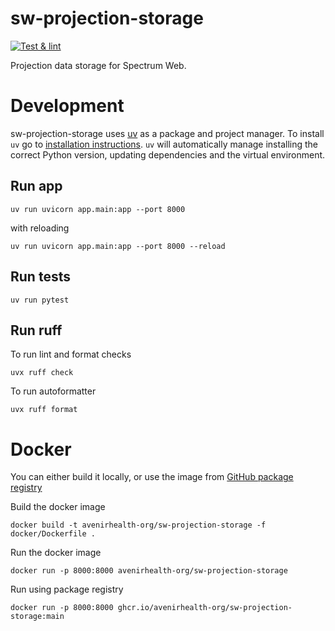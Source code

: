 # sw-projection-storage

[![Test & lint](https://github.com/AvenirHealth-org/sw-projection-storage/actions/workflows/test.yml/badge.svg?branch=main)](https://github.com/AvenirHealth-org/sw-projection-storage/actions/workflows/test.yml)

Projection data storage for Spectrum Web.

# Development

sw-projection-storage uses [uv](https://docs.astral.sh/uv/) as a package and project manager. To install `uv` go to [installation instructions](https://docs.astral.sh/uv/getting-started/installation/). `uv` will automatically manage installing the correct Python version, updating dependencies and the virtual environment.


## Run app

```
uv run uvicorn app.main:app --port 8000
```

with reloading

```
uv run uvicorn app.main:app --port 8000 --reload
```

## Run tests

```
uv run pytest
```

## Run ruff

To run lint and format checks

```
uvx ruff check
```

To run autoformatter

```
uvx ruff format
```

# Docker

You can either build it locally, or use the image from [GitHub package registry](https://github.com/AvenirHealth-org/sw-projection-storage/pkgs/container/sw-projection-storage)

Build the docker image

```
docker build -t avenirhealth-org/sw-projection-storage -f docker/Dockerfile .
```

Run the docker image

```
docker run -p 8000:8000 avenirhealth-org/sw-projection-storage
```

Run using package registry

```
docker run -p 8000:8000 ghcr.io/avenirhealth-org/sw-projection-storage:main
```
